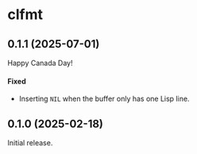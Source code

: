 # clfmt

## 0.1.1 (2025-07-01)

Happy Canada Day!

#### Fixed

- Inserting `NIL` when the buffer only has one Lisp line.

## 0.1.0 (2025-02-18)

Initial release.

